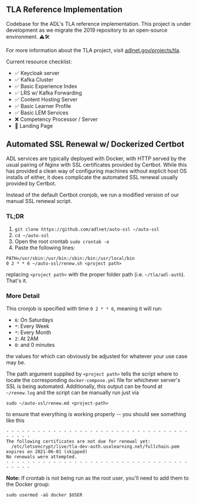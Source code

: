 ## TLA Reference Implementation
Codebase for the ADL's TLA reference implementation.  This project is under development as we migrate the 2019 repository to an open-source environment.  ⚠🛠
 
For more information about the TLA project, visit [adlnet.gov/projects/tla](https://adlnet.gov/projects/tla).

Current resource checklist:
- ✅ Keycloak server 
- ✅ Kafka Cluster 
- ✅ Basic Experience Index
- ✅ LRS w/ Kafka Forwarding
- ✅ Content Hosting Server
- ✅ Basic Learner Profile
- ✅ Basic LEM Services
- ❌ Competency Processor / Server
- 🔨 Landing Page

## Automated SSL Renewal w/ Dockerized Certbot
ADL services are typically deployed with Docker, with HTTP served by the usual pairing of Nginx with SSL certificates provided by Certbot.  While this has provided a clean way of configuring machines without explicit host OS installs of either, it does complicate the automated SSL renewal usually provided by Certbot.

Instead of the default Certbot cronjob, we run a modified version of our manual SSL renewal script.

### TL;DR
1. `git clone https://github.com/adlnet/auto-ssl ~/auto-ssl`
2. `cd ~/auto-ssl`
3. Open the root crontab `sudo crontab -e`
4. Paste the following lines:
```
PATH=/usr/sbin:/usr/bin:/sbin:/bin:/usr/local/bin
0 2 * * 6 ~/auto-ssl/renew.sh <project path>
```
replacing `<project path>` with the proper folder path (i.e. `~/tla/adl-auth`).  That's it.

### More Detail
This cronjob is specified with time `0 2 * * 6`, meaning it will run:
- `6`: On Saturdays
- `*`: Every Week
- `*`: Every Month
- `2`: At 2AM
- `0`: and 0 minutes

the values for which can obviously be adjusted for whatever your use case may be.

The path argument supplied by `<project path>` tells the script where to locate the corresponding `docker-compose.yml` file for whichever server's SSL is being automated.  Additionally, this output can be found at `~/renew.log` and the script can be manually run just via
```
sudo ~/auto-ssl/renew.md <project-path>
```
to ensure that everything is working properly -- you should see something like this
```
- - - - - - - - - - - - - - - - - - - - - - - - - - - - - - - - - - - - - - - -
The following certificates are not due for renewal yet:
  /etc/letsencrypt/live/tla-dev-auth.usalearning.net/fullchain.pem expires on 2021-06-01 (skipped)
No renewals were attempted.
- - - - - - - - - - - - - - - - - - - - - - - - - - - - - - - - - - - - - - - -
```

**Note:** If crontab is not being run as the root user, you'll need to add them to the Docker group:
```
sudo usermod -aG docker $USER
```
